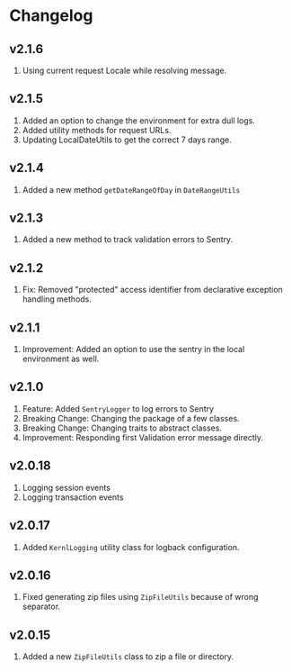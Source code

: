 # Changelog

## v2.1.6

1. Using current request Locale while resolving message.

## v2.1.5

1. Added an option to change the environment for extra dull logs.
2. Added utility methods for request URLs.
3. Updating LocalDateUtils to get the correct 7 days range.

## v2.1.4

1. Added a new method `getDateRangeOfDay` in `DateRangeUtils`

## v2.1.3

1. Added a new method to track validation errors to Sentry.

## v2.1.2

1. Fix: Removed "protected" access identifier from declarative exception handling methods.

## v2.1.1

1. Improvement: Added an option to use the sentry in the local environment as well.

## v2.1.0

1. Feature: Added `SentryLogger` to log errors to Sentry
2. Breaking Change: Changing the package of a few classes.
3. Breaking Change: Changing traits to abstract classes.
4. Improvement: Responding first Validation error message directly.

## v2.0.18

1. Logging session events
2. Logging transaction events

## v2.0.17

1. Added `KernlLogging` utility class for logback configuration.

## v2.0.16

1. Fixed generating zip files using `ZipFileUtils` because of wrong separator.

## v2.0.15

1. Added a new `ZipFileUtils` class to zip a file or directory.
